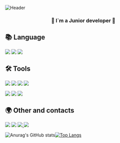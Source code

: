 ![Header](https://wiki.stavcdo.ru/images/5/54/%D0%94%D0%B5%D0%BA%D0%BE%D1%80.png)
<h3 align="center">📌 I`m a Junior developer 📌</h3>

## 📚 Language 

  <img src="https://img.shields.io/badge/Java-007396?style=flat-square&logo=Java&logoColor=white"/></a>
  <img src="https://img.shields.io/badge/C++-000000?style=flat-square&logo=C&logoColor=#000000"/></a>
  <img src="https://img.shields.io/badge/Mysql-E6B91E?style=flat-square&logo=MySql&logoColor=white"/></a> 


## 🛠 Tools 

  <img src="https://img.shields.io/badge/Selenium-00a300?style=flat-square&logo=Selenium&logoColor=white"/></a>
  <img src="https://img.shields.io/badge/SpringBoot-6DB33F?style=flat-square&logo=SpringBoot&logoColor=white"/></a> 
  <img src="https://img.shields.io/badge/Spring-6DB33F?style=flat-square&logo=Spring&logoColor=white"/></a>
  <img src="https://img.shields.io/badge/MinecraftCode-62B47A?style=flat-square&logo=Minecraft&logoColor=white"/></a>

  <img src="https://img.shields.io/badge/Git-grey?style=flat-square&logo=git&logoColor=#000000"/></a>
  <img src="https://img.shields.io/badge/TelegramAPI-gray?style=flat-square&logo=telegram&logoColor=#26A5E4"/></a>
  <img src="https://img.shields.io/badge/HTML5-gray?style=flat-square&logo=HTML5&logoColor=#26A5E4"/></a>
  
## 🌍 Other and contacts 

   <img src="https://www.codewars.com/users/Arstist/badges/small"/></a>
   <a href="amlnoname99@gmail.com"><img src="https://img.shields.io/badge/Gmail-d14836?style=flat-square&logo=Gmail&logoColor=white&link=kimhyein7110@gmail.com"/></a>
   <a href="https://t.me/hashMapJVM"><img src="https://img.shields.io/badge/Telegram-gray?style=flat-square&logo=telegram&logoColor=#26A5E4&link=https://t.me/hashMapJVM"/>
   <a href="https://vk.com/yourmotherinlaw"><img src="https://img.shields.io/badge/VK-0077FF?style=flat-square&logo=VK&logoColor=#0077FF"/></a>
 </a>

  
![Anurag's GitHub stats](https://github-readme-stats.vercel.app/api?username=Arstist&show_icons=true&theme=dracula)[![Top Langs](https://github-readme-stats.vercel.app/api/top-langs/?username=Arstist&layout=compact)](https://github.com/anuraghazra/github-readme-stats)

